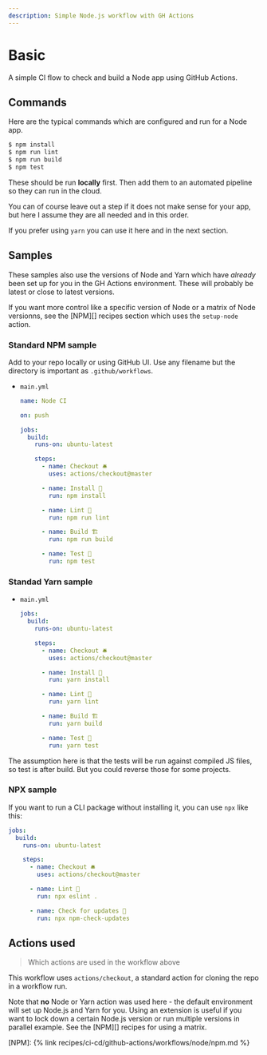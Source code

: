 ```yaml
---
description: Simple Node.js workflow with GH Actions
---
```

# Basic

A simple CI flow to check and build a Node app using GitHub Actions.


## Commands

Here are the typical commands which are configured and run for a Node app.

```sh
$ npm install
$ npm run lint
$ npm run build
$ npm test
```

These should be run **locally** first. Then add them to an automated pipeline so they can run in the cloud.

You can of course leave out a step if it does not make sense for your app, but here I assume they are all needed and in this order.

If you prefer using `yarn` you can use it here and in the next section.


## Samples

These samples also use the versions of Node and Yarn which have _already_ been set up for you in the GH Actions environment. These will probably be latest or close to latest versions.

If you want more control like a specific version of Node or a matrix of Node versionns, see the [NPM][] recipes section which uses the `setup-node` action.

### Standard NPM sample

Add to your repo locally or using GitHub UI. Use any filename but the directory is important as `.github/workflows`.

- `main.yml`
    ```yaml
    name: Node CI

    on: push

    jobs:
      build:
        runs-on: ubuntu-latest

        steps:
          - name: Checkout 🛎️
            uses: actions/checkout@master

          - name: Install 🔧
            run: npm install

          - name: Lint 🧐
            run: npm run lint

          - name: Build 🏗️
            run: npm run build

          - name: Test 🚨
            run: npm test
    ```

### Standad Yarn sample

- `main.yml`
    ```yaml
    jobs:
      build:
        runs-on: ubuntu-latest

        steps:
          - name: Checkout 🛎️
            uses: actions/checkout@master

          - name: Install 🔧
            run: yarn install

          - name: Lint 🧐
            run: yarn lint

          - name: Build 🏗️
            run: yarn build

          - name: Test 🚨
            run: yarn test
    ```

The assumption here is that the tests will be run against compiled JS files, so test is after build. But you could reverse those for some projects.

### NPX sample

If you want to run a CLI package without installing it, you can use `npx` like this:

```yaml
jobs:
  build:
    runs-on: ubuntu-latest

    steps:
      - name: Checkout 🛎️
        uses: actions/checkout@master

      - name: Lint 🧐
        run: npx eslint .

      - name: Check for updates 🧐
        run: npx npm-check-updates
```


## Actions used
> Which actions are used in the workflow above

This workflow uses `actions/checkout`, a standard action for cloning the repo in a workflow run.

Note that **no** Node or Yarn action was used here - the default environment will set up Node.js and Yarn for you. Using an extension is useful if you want to lock down a certain Node.js version or run multiple versions in parallel example. See the [NPM][] recipes for using a matrix.


[NPM]: {% link recipes/ci-cd/github-actions/workflows/node/npm.md %}
